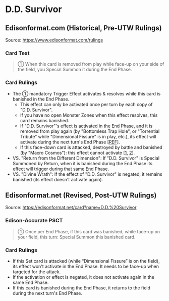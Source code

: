 # D.D. Survivor

## Edisonformat.com (Historical, Pre-UTW Rulings)

Source: https://www.edisonformat.com/rulings

### Card Text

> ① When this card is removed from play while face-up on your side of the field, you Special Summon it during the End Phase.

### Card Rulings

*   The ① mandatory Trigger Effect activates & resolves while this card is banished in the End Phase.
    *   This effect can only be activated once per turn by each copy of "D.D. Survivor".
    *   If you have no open Monster Zones when this effect resolves, this card remains banished.
    *   If "D.D. Survivor"'s effect is activated in the End Phase, and it is removed from play again (by "Bottomless Trap Hole", or "Torrential Tribute" while "Dimensional Fissure" is in play, etc.), its effect will activate during the next turn's End Phase \[[REF](https://www.pojo.biz/board/showpost.php?p=17839677&postcount=4)\].
    *   If this face-down card is attacked, destroyed by battle and banished (by "Macro Cosmos"): this effect cannot activate \[[1](https://www.pojo.biz/board/showpost.php?p=17413996&postcount=13), [2](https://www.pojo.biz/board/showpost.php?p=17414058&postcount=14)\].
*   VS. "Return from the Different Dimension": If "D.D. Survivor" is Special Summoned by Return, when it is banished during the End Phase its effect will trigger during that same End Phase.
*   VS. "Divine Wrath": If the effect of "D.D. Survivor" is negated, it remains banished (its effect doesn't activate again).

## Edisonformat.net (Revised, Post-UTW Rulings)

Source: https://edisonformat.net/card?name=D.D.%20Survivor

### Edison-Accurate PSCT

> ① Once per End Phase, if this card was banished, while face-up on your field, this turn:
> Special Summon this banished card.

### Card Rulings

*   If this Set card is attacked (while “Dimensional Fissure” is on the field), its effect won't activate in the End Phase. It needs to be face-up when targeted for the attack.
*   If the activation or effect is negated, it does not activate again in the same End Phase.
*   If this card is banished during the End Phase, it returns to the field during the next turn's End Phase.
            